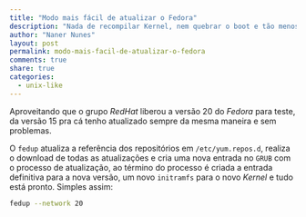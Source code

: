 ```yaml
---
title: "Modo mais fácil de atualizar o Fedora"
description: "Nada de recompilar Kernel, nem quebrar o boot e tão menos reinstalar do zero"
author: "Naner Nunes"
layout: post
permalink: modo-mais-facil-de-atualizar-o-fedora
comments: true
share: true
categories:
  - unix-like
---
```


Aproveitando que o grupo *RedHat* liberou a versão 20 do *Fedora* para teste, da versão 15 pra cá tenho atualizado sempre da mesma maneira e sem problemas.

O `fedup` atualiza a referência dos repositórios em `/etc/yum.repos.d`, realiza o download de todas as atualizações e cria uma nova entrada no `GRUB` com o processo de atualização, ao término do processo é criada a entrada definitiva para a nova versão, um novo `initramfs` para o novo *Kernel* e tudo está pronto. Simples assim:

``` bash
fedup --network 20
```


